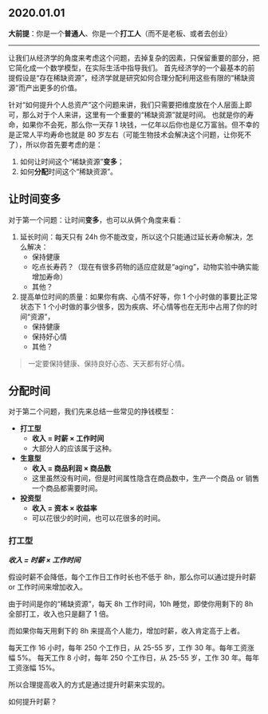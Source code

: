 2020.01.01
---
**大前提**：你是一个**普通人**、你是一个**打工人**（而不是老板、或者去创业）

---
让我们从经济学的角度来考虑这个问题，去掉复杂的因素，只保留重要的部分，把它简化成一个数学模型，在实际生活中指导我们。
首先经济学的一个最基本的前提假设是“存在稀缺资源”，经济学就是研究如何合理分配利用这些有限的“稀缺资源”而产出更多的价值。

针对“如何提升个人总资产”这个问题来讲，我们只需要把维度放在个人层面上即可，那么对于个人来讲，这里有一个重要的“稀缺资源”就是时间。
也就是你的寿命，如果你不会死，那么你一天存 1 块钱，一亿年以后你也是亿万富翁。但不幸的是正常人平均寿命也就是 80 岁左右（可能生物技术会解决这个问题，让你死不了），所以你首先要考虑的是：
1. 如何让时间这个“稀缺资源”**变多**；
2. 如何**分配**时间这个“稀缺资源”。

## 让时间变多
对于第一个问题：让时间**变多**，也可以从俩个角度来看：
1. 延长时间：每天只有 24h 你不能改变，所以这个只能通过延长寿命解决，怎么解决：
    - 保持健康
    - 吃点长寿药？（现在有很多药物的适应症就是“aging”，动物实验中确实能增加寿命）
    - 其他？
2. 提高单位时间的质量：如果你有病、心情不好等，你 1 个小时做的事要比正常状态下 1 个小时做的事少很多，因为疾病、坏心情等也在无形中占用了你的时间“资源”，
    - 保持健康
    - 保持好心情
    - 其他？

> 一定要保持健康、保持良好心态、天天都有好心情。

## 分配时间
对于第二个问题，我们先来总结一些常见的挣钱模型：
- **打工型**
    - **收入 = 时薪 × 工作时间**
    - 大部分人的应该属于这种。
- **生意型**
    - **收入 = 商品利润 × 商品数**
    - 这里虽然没有时间，但是时间属性隐含在商品数中，生产一个商品 or 销售一个商品都需要时间。
- **投资型**
    - **收入 = 资本 × 收益率**
    - 可以花很少的时间，也可以花很多的时间。
### 打工型
***收入 = 时薪 × 工作时间***

假设时薪不会降低，每个工作日工作时长也不低于 8h，那么你可以通过提升时薪 or 工作时间来增加收入。

由于时间是你的“稀缺资源”，每天 8h 工作时间，10h 睡觉，即使你用剩下的 8h 全部打工，收入也只是翻了 1 倍。

而如果你每天用剩下的 8h 来提高个人能力，增加时薪，收入肯定高于上者。

每天工作 16 小时，每年 250 个工作日，从 25-55 岁，工作 30 年。每年工资涨幅 5%。
每天工作 8 小时，每年 250 个工作日，从 25-55 岁，工作 30 年。每年工资涨幅 15%。

所以合理提高收入的方式是通过提升时薪来实现的。

如何提升时薪？
